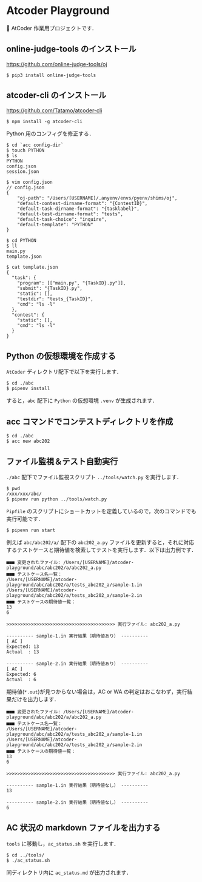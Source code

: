 # Atcoder Playground
🍆 AtCoder 作業用プロジェクトです．

## online-judge-tools のインストール
https://github.com/online-judge-tools/oj

```
$ pip3 install online-judge-tools
```

## atcoder-cli のインストール
https://github.com/Tatamo/atcoder-cli
```
$ npm install -g atcoder-cli
```

Python 用のコンフィグを修正する．
```
$ cd `acc config-dir`
$ touch PYTHON
$ ls
PYTHON
config.json
session.json
```

```
$ vim config.json
// config.json
{
    "oj-path": "/Users/[USERNAME]/.anyenv/envs/pyenv/shims/oj",
    "default-contest-dirname-format": "{ContestID}",
    "default-task-dirname-format": "{tasklabel}",
    "default-test-dirname-format": "tests",
    "default-task-choice": "inquire",
    "default-template": "PYTHON"
}
```

```
$ cd PYTHON
$ ll
main.py
template.json
```

```
$ cat template.json
{
  "task": {
    "program": [["main.py", "{TaskID}.py"]],
    "submit": "{TaskID}.py",
    "static": [],
    "testdir": "tests_{TaskID}",
    "cmd": "ls -l"
  },
  "contest": {
    "static": [],
    "cmd": "ls -l"
  }
}
```

## Python の仮想環境を作成する
`AtCoder` ディレクトリ配下で以下を実行します．
```
$ cd ./abc
$ pipenv install
```
すると，`abc` 配下に `Python` の仮想環境 `.venv` が生成されます．

## acc コマンドでコンテストディレクトリを作成
```
$ cd ./abc
$ acc new abc202
```

## ファイル監視＆テスト自動実行
`./abc` 配下でファイル監視スクリプト `../tools/watch.py` を実行します．
```
$ pwd
/xxx/xxx/abc/
$ pipenv run python ../tools/watch.py
```
`Pipfile` のスクリプトにショートカットを定義しているので，次のコマンドでも実行可能です．

```
$ pipevn run start
```

例えば `abc/abc202/a/` 配下の `abc202_a.py` ファイルを更新すると，それに対応するテストケースと期待値を検索してテストを実行します．以下は出力例です．
```
■■■ 変更されたファイル: /Users/[USERNAME]/atcoder-playground/abc/abc202/a/abc202_a.py
■■■ テストケース名一覧：
/Users/[USERNAME]/atcoder-playground/abc/abc202/a/tests_abc202_a/sample-1.in
/Users/[USERNAME]/atcoder-playground/abc/abc202/a/tests_abc202_a/sample-2.in
■■■ テストケースの期待値一覧：
13
6

>>>>>>>>>>>>>>>>>>>>>>>>>>>>>>>>>>>>>>>> 実行ファイル: abc202_a.py

---------- sample-1.in 実行結果（期待値あり） ----------
[ AC ]
Expected: 13
Actual  : 13

---------- sample-2.in 実行結果（期待値あり） ----------
[ AC ]
Expected: 6
Actual  : 6
```

期待値(`*.out`)が見つからない場合は，AC or WA の判定はおこなわず，実行結果だけを出力します．
```
■■■ 変更されたファイル: /Users/[USERNAME]/atcoder-playground/abc/abc202/a/abc202_a.py
■■■ テストケース名一覧：
/Users/[USERNAME]/atcoder-playground/abc/abc202/a/tests_abc202_a/sample-1.in
/Users/[USERNAME]/atcoder-playground/abc/abc202/a/tests_abc202_a/sample-2.in
■■■ テストケースの期待値一覧：
13
6

>>>>>>>>>>>>>>>>>>>>>>>>>>>>>>>>>>>>>>>> 実行ファイル: abc202_a.py

---------- sample-1.in 実行結果（期待値なし） ----------
13

---------- sample-2.in 実行結果（期待値なし） ----------
6
```

## AC 状況の markdown ファイルを出力する
`tools` に移動し，`ac_status.sh` を実行します．
```
$ cd ../tools/
$ ./ac_status.sh
```
同ディレクトリ内に `ac_status.md` が出力されます．